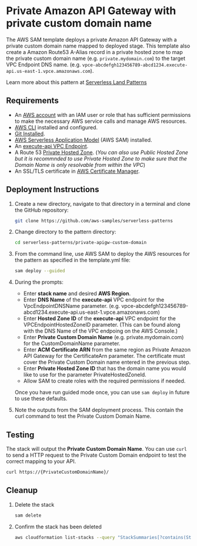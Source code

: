 # Private Amazon API Gateway with private custom domain name

The AWS SAM template deploys a private Amazon API Gateway with a private custom domain name mapped to deployed stage. This template also create a Amazon Route53 A-Alias record in a private hosted zone to map the private custom domain name (e.g. `private.mydomain.com`) to the target VPC Endpoint DNS name. (e.g. `vpce-abcdefgh123456789-abcd1234.execute-api.us-east-1.vpce.amazonaws.com`).

Learn more about this pattern at [Serverless Land Patterns](https://serverlessland.com/patterns/private-apigw-custom-domain)

## Requirements

* An [AWS account](https://signin.aws.amazon.com/signup?request_type=register) with an IAM user or role that has sufficient permissions to make the necessary AWS service calls and manage AWS resources.
* [AWS CLI](https://docs.aws.amazon.com/cli/latest/userguide/install-cliv2.html) installed and configured.
* [Git Installed](https://git-scm.com/book/en/v2/Getting-Started-Installing-Git).
* [AWS Serverless Application Model](https://docs.aws.amazon.com/serverless-application-model/latest/developerguide/serverless-sam-cli-install.html) (AWS SAM) installed.
* An [execute-api VPC Endpoint](https://docs.aws.amazon.com/vpc/latest/privatelink/interface-endpoints.html).
* A Route 53 [Private Hosted Zone](https://docs.aws.amazon.com/Route53/latest/DeveloperGuide/hosted-zones-private.html). (*You can also use Public Hosted Zone but it is recommnded to use Private Hosted Zone to make sure that the Domain Name is only resolvable from within the VPC*)
* An SSL/TLS certificate in [AWS Certificate Manager](https://docs.aws.amazon.com/apigateway/latest/developerguide/how-to-specify-certificate-for-custom-domain-name.html#how-to-specify-certificate-for-custom-domain-name-setup).

## Deployment Instructions

1. Create a new directory, navigate to that directory in a terminal and clone the GitHub repository:
    ```bash
    git clone https://github.com/aws-samples/serverless-patterns
    ```
2. Change directory to the pattern directory:
    ```bash
    cd serverless-patterns/private-apigw-custom-domain
    ```
3. From the command line, use AWS SAM to deploy the AWS resources for the pattern as specified in the template.yml file:
    ```bash
    sam deploy --guided
    ```
4. During the prompts:
    - Enter **stack name** and desired **AWS Region**.
    - Enter **DNS Name** of the **execute-api** VPC endpoint for the VpcEndpointDNSName parameter. (e.g. vpce-abcdefgh123456789-abcd1234.execute-api.us-east-1.vpce.amazonaws.com)
    - Enter **Hosted Zone ID** of the **execute-api** VPC endpoint for the VPCEndpointHostedZoneID parameter. (This can be found along with the DNS Name of the VPC endpoing on the AWS Console.)
    - Enter **Private Custom Domain Name** (e.g. private.mydomain.com) for the CustomDomainName parameter.
    - Enter **ACM Certificate ARN** from the same region as Private Amazon API Gateway for the CertificateArn parameter. The certificate must cover the Private Custom Domain name entered in the previous step.
    - Enter **Private Hosted Zone ID** that has the domain name you would like to use for the parameter PrivateHostedZoneId. 
    - Allow SAM to create roles with the required permissions if needed.

    Once you have run guided mode once, you can use `sam deploy` in future to use these defaults.

1. Note the outputs from the SAM deployment process. This contain the curl command to test the Private Custom Domain Name.

## Testing

The stack will output the **Private Custom Domain Name**. You can use `curl` to send a HTTP request to the Private Custom Domain endpoint to test the correct mapping to your API.
   
```bash
curl https://{PrivateCustomDomainName}/
```

## Cleanup
 
1. Delete the stack
    ```bash
    sam delete
    ```
1. Confirm the stack has been deleted
    ```bash
    aws cloudformation list-stacks --query "StackSummaries[?contains(StackName,'STACK_NAME')].StackStatus"
    ```
